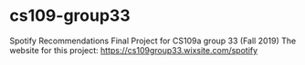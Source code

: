 # cs109-group33
Spotify Recommendations Final Project for CS109a group 33 (Fall 2019)
The website for this project: https://cs109group33.wixsite.com/spotify
